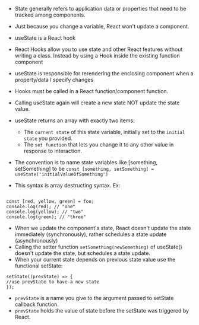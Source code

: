 - State generally refers to application data or properties that need to be tracked among components.
- Just because you change a variable, React won't update a component.
- useState is a React hook
- React Hooks allow you to use state and other React features without writing a class. Instead by using a Hook inside
 the existing function component
- useState is responsible for rerendering the enclosing component when a property/data I specify changes
- Hooks must be called in a React function/component function.
- Calling useState again will create a new state NOT update the state value.
- useState returns an array with exactly two items:
  * The `current state` of this state variable, initially set to the `initial state` you provided.
  * The `set function` that lets you change it to any other value in response to interaction.
  
- The convention is to name state variables like [something, setSomething] to be 
```const [something, setSomething] = useState('initialValueOfSomething')```

- This syntax is array destructing syntax. Ex:
```const foo = ['one', 'two', 'three'];

const [red, yellow, green] = foo;
console.log(red); // "one"
console.log(yellow); // "two"
console.log(green); // "three"
```
- When we update the component's state, React doesn't update the state immediately (synchronously),
  rather schedules a state update (asynchronously)
- Calling the setter function `setSomething(newSomething)` of useState() doesn't update the state, but schedules a state update.
- When your current state depends on previous state value use the functional setState:
```
setState((prevState) => {
//use prevState to have a new state
});
```
- `prevState` is a name you give to the argument passed to setState callback function. 
- `prevState` holds the value of state before the setState was triggered by React.
